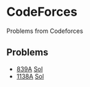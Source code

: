# CodeForces

Problems from Codeforces

## Problems

- [839A](https://codeforces.com/problemset/problem/839/A) [Sol](839A.cpp)
- [1138A](https://codeforces.com/problemset/problem/1138/A) [Sol](1138A.cpp)

